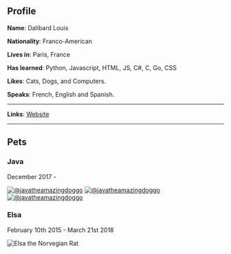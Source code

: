 ## Profile

**Name**: Dalibard Louis

**Nationality**: Franco-American

**Lives in**: Paris, France

**Has learned**: Python, Javascript, HTML, JS, C#, C, Go, CSS

**Likes**: Cats, Dogs, and Computers.

**Speaks**: French, English and Spanish.

----

**Links**: [Website](https://techadvancedcyborg.github.io)

----

## Pets

### Java

December 2017 - 

<a href="http://instagram.com/javatheamazingdoggo">![@javatheamazingdoggo](https://ontake.reeee.ee/J3BxxM.jpeg)</a>
<a href="http://instagram.com/javatheamazingdoggo">![@javatheamazingdoggo](https://ontake.reeee.ee/uwD07j.jpeg)</a>
<a href="http://instagram.com/javatheamazingdoggo">![@javatheamazingdoggo](https://ontake.reeee.ee/JPbNdi.jpeg)</a>

### Elsa

February 10th 2015 - March 21st 2018

![Elsa the Norvegian Rat](https://ontake.reeee.ee/mHGbaM.jpeg)
